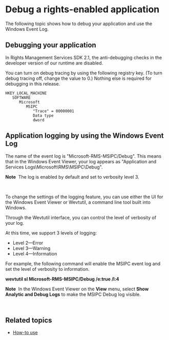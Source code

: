 Debug a rights-enabled application
=================================================================================================

The following topic shows how to debug your application and use the Windows Event Log.

<span id="Debugging_your_application"></span><span id="debugging_your_application"></span><span id="DEBUGGING_YOUR_APPLICATION"></span>Debugging your application
-----------------------------------------------------------------------------------------------------------------------------------------------------------------

In Rights Management Services SDK 2.1, the anti-debugging checks in the developer version of our runtime are disabled.

You can turn on debug tracing by using the following registry key. (To turn debug tracing off, change the value to 0.) Nothing else is required for debugging in this release.

```
HKEY_LOCAL_MACHINE
   SOFTWARE
      Microsoft
         MSIPC
            "Trace" = 00000001
            Data type
            dword
```

<span id="Application_logging_by_using_the_Windows_Event_Log_"></span><span id="application_logging_by_using_the_windows_event_log_"></span><span id="APPLICATION_LOGGING_BY_USING_THE_WINDOWS_EVENT_LOG_"></span>Application logging by using the Windows Event Log
--------------------------------------------------------------------------------------------------------------------------------------------------------------------------------------------------------------------------------------------------------------------

The name of the event log is "Microsoft-RMS-MSIPC/Debug". This means that in the Windows Event Viewer, your log appears as "Application and Services Logs\\Microsoft\\RMS\\MSIPC\\Debug".

**Note**  The log is enabled by default and set to verbosity level 3.

 

To change the settings of the logging feature, you can use either the UI for the Windows Event Viewer or Wevtutil, a command line tool built into Windows.

Through the Wevtutil interface, you can control the level of verbosity of your log.

At this time, we support 3 levels of logging:

-   Level 2—Error
-   Level 3—Warning
-   Level 4—Information

For example, the following command will enable the MSIPC event log and set the level of verbosity to information.

**wevtutil sl Microsoft-RMS-MSIPC/Debug /e:true /l:4**

**Note**  In the Windows Event Viewer on the **View** menu, select **Show Analytic and Debug Logs** to make the MSIPC Debug log visible.

 

<span id="related_topics"></span>Related topics
-----------------------------------------------

* [How-to use](how_to_use_msipc.md)
 

 



